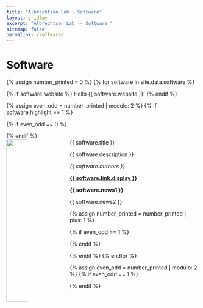```yaml
---
title: "Albrechtsen Lab - Software"
layout: gridlay
excerpt: "Albrechtsen Lab -- Software."
sitemap: false
permalink: /software/
---
```

# Software


{% assign number_printed = 0 %}
{% for software in site.data.software %}

{% if software.website %}
  Hello {{ software.website }}!
{% endif %}

{% assign even_odd = number_printed | modulo: 2 %}
{% if software.highlight == 1 %}

{% if even_odd == 0 %}
<div class="row">
{% endif %}

<div class="col-sm-6 clearfix">
 <div class="well">
  <pubtit>{{ software.title }}</pubtit>
  <img src="{{ site.url }}{{ site.baseurl }}/images/pubpic/{{ software.image }}" class="img-responsive" width="33%" style="float: left" />
  <p>{{ software.description }}</p>
  <p><em>{{ software.authors }}</em></p>
  <p><strong><a href="{{ software.link.url }}">{{ software.link.display }}</a></strong></p>
  <p class="text-danger"><strong> {{ software.news1 }}</strong></p>
  <p> {{ software.news2 }}</p>
 </div>
</div>

{% assign number_printed = number_printed | plus: 1 %}

{% if even_odd == 1 %}
</div>
{% endif %}

{% endif %}
{% endfor %}

{% assign even_odd = number_printed | modulo: 2 %}
{% if even_odd == 1 %}
</div>
{% endif %}

<p> &nbsp; </p>

